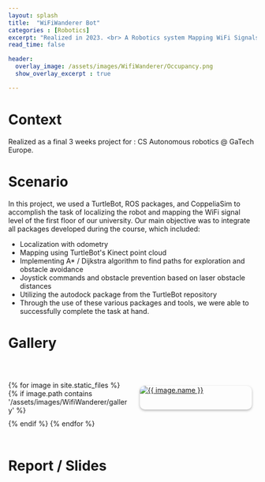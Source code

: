 ```yaml
---
layout: splash
title:  "WiFiWanderer Bot"
categories : [Robotics]
excerpt: "Realized in 2023. <br> A Robotics system Mapping WiFi Signals."
read_time: false

header: 
  overlay_image: /assets/images/WifiWanderer/Occupancy.png
  show_overlay_excerpt : true

---
```

# Context

Realized as a final 3 weeks project for : CS Autonomous robotics @ GaTech Europe.

# Scenario 

In this project, we used a TurtleBot, ROS packages, and CoppeliaSim to accomplish the task of localizing the robot and mapping the WiFi signal level of the first floor of our university. Our main objective was to integrate all packages developed during the course, which included:

* Localization with odometry
* Mapping using TurtleBot's Kinect point cloud
* Implementing A* / Dijkstra algorithm to find paths for exploration and obstacle avoidance
* Joystick commands and obstacle prevention based on laser obstacle distances
* Utilizing the autodock package from the TurtleBot repository
* Through the use of these various packages and tools, we were able to successfully complete the task at hand.

# Gallery

<div class="gallery" style="margin-top:60px; margin-bottom:60px;">
  {% for image in site.static_files %}
    {% if image.path contains '/assets/images/WifiWanderer/gallery' %}
      <div class="gallery-item">
        <a href="{{ image.path }}" data-lightbox="gallery">
          <img src="{{ image.path }}" alt="{{ image.name }}" style="max-width:100%; max-height:100%;border-radius: 10px;">
        </a> 
      </div>
    {% endif %}
  {% endfor %}
</div>

<style>
.gallery {
  display: grid;
  grid-template-columns: repeat(auto-fit, minmax(200px, 1fr));
  grid-gap: 10px;
  justify-content: center;
}

.gallery-item {
  flex: 0 0 calc(25% - 20px);
  margin: 10px;
}

.gallery img {
  min-height: 100%;
  max-width: 100%;
  display: block;
  margin: 0 auto;
  box-shadow: 0px 2px 5px rgba(0, 0, 0, 0.3);
}

@media screen and (max-width: 767px) {
  .gallery-item {
    flex-basis: calc(50% - 20px);
  }
}
</style>


# Report / Slides